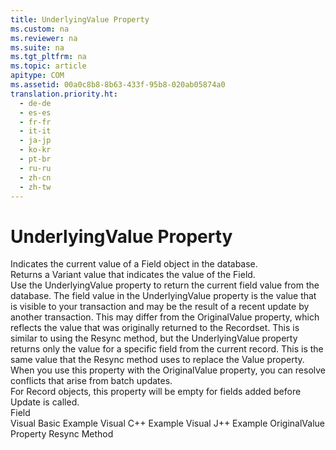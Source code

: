 ```yaml
---
title: UnderlyingValue Property
ms.custom: na
ms.reviewer: na
ms.suite: na
ms.tgt_pltfrm: na
ms.topic: article
apitype: COM
ms.assetid: 00a0c8b8-8b63-433f-95b8-020ab05874a0
translation.priority.ht: 
  - de-de
  - es-es
  - fr-fr
  - it-it
  - ja-jp
  - ko-kr
  - pt-br
  - ru-ru
  - zh-cn
  - zh-tw
---
```

# UnderlyingValue Property
<?xml version="1.0" encoding="utf-8"?>
<developerReferenceWithoutSyntaxDocument xmlns="http://ddue.schemas.microsoft.com/authoring/2003/5" xmlns:xlink="http://www.w3.org/1999/xlink" xmlns:xsi="http://www.w3.org/2001/XMLSchema-instance" xsi:schemaLocation="http://ddue.schemas.microsoft.com/authoring/2003/5 http://dduestorage.blob.core.windows.net/ddueschema/developer.xsd">
  <introduction>
    <para>Indicates the current value of a <legacyLink xlink:href="b10a72fc-3c4b-4186-a70b-993dc9f7a092">Field</legacyLink> object in the database.</para>
  </introduction>
  <section>
    <title>Return Value</title>
    <content>
      <para>Returns a <languageKeyword>Variant</languageKeyword> value that indicates the value of the <unmanagedCodeEntityReference>Field</unmanagedCodeEntityReference>.</para>
    </content>
  </section>
  <languageReferenceRemarks>
    <content>
      <para>Use the <unmanagedCodeEntityReference>UnderlyingValue</unmanagedCodeEntityReference> property to return the current field value from the database. The field value in the <unmanagedCodeEntityReference>UnderlyingValue</unmanagedCodeEntityReference> property is the value that is visible to your transaction and may be the result of a recent update by another transaction. This may differ from the <legacyLink xlink:href="6e33c6ec-14d9-4b1d-ba9b-cb99862e7bac">OriginalValue</legacyLink> property, which reflects the value that was originally returned to the <legacyLink xlink:href="ede1415f-c3df-4cc5-a05b-2576b2b84b60">Recordset</legacyLink>.</para>
      <para>This is similar to using the <legacyLink xlink:href="73b355d4-a4c0-434b-bfc4-039b1c76b32e">Resync</legacyLink> method, but the <unmanagedCodeEntityReference>UnderlyingValue</unmanagedCodeEntityReference> property returns only the value for a specific field from the current record. This is the same value that the <legacyLink xlink:href="73b355d4-a4c0-434b-bfc4-039b1c76b32e">Resync</legacyLink> method uses to replace the <legacyLink xlink:href="48919c74-86d4-462e-99b9-8854ceb8d683">Value</legacyLink> property.</para>
      <para>When you use this property with the <unmanagedCodeEntityReference>OriginalValue</unmanagedCodeEntityReference> property, you can resolve conflicts that arise from batch updates.</para>
    </content>
  </languageReferenceRemarks>
  <section>
    <title>Record</title>
    <content>
      <para>For <legacyLink xlink:href="db83ed2c-a8e3-460c-8682-64667e4d5d01">Record</legacyLink> objects, this property will be empty for fields added before <legacyLink xlink:href="6b2a9c31-1a7e-40db-8a53-30720d0f6cc1">Update</legacyLink> is called.</para>
    </content>
  </section>
  <section>
    <title>Applies To</title>
    <content>
      <para>
        <link xlink:href="b10a72fc-3c4b-4186-a70b-993dc9f7a092">Field</link>
      </para>
    </content>
  </section>
  <relatedTopics>
<link xlink:href="1750804b-d7ef-47d6-8d73-1f51fa1cbe4a">Visual Basic Example</link>
<link xlink:href="c5762ad2-f43b-453d-b44a-9c70210eb00f">Visual C++ Example</link>
<link xlink:href="cfe62974-f768-437f-87c5-8106c4e23ad0">Visual J++ Example</link>
<link xlink:href="6e33c6ec-14d9-4b1d-ba9b-cb99862e7bac">OriginalValue Property</link>
<link xlink:href="73b355d4-a4c0-434b-bfc4-039b1c76b32e">Resync Method</link>
</relatedTopics>
</developerReferenceWithoutSyntaxDocument>